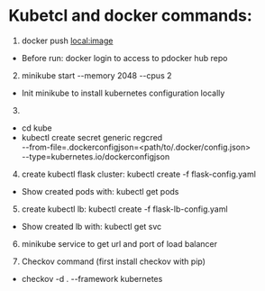 # Kubetcl and docker commands:
1. docker push <local:image>
  * Before run: docker login to access to pdocker hub repo
2. minikube start --memory 2048 --cpus 2
  * Init minikube to install kubernetes configuration locally
3. 
  * cd kube
  * kubectl create secret generic regcred \
    --from-file=.dockerconfigjson=<path/to/.docker/config.json> \
    --type=kubernetes.io/dockerconfigjson
4. create kubectl flask cluster: kubectl create -f flask-config.yaml
  * Show created pods with: kubectl get pods
5. create kubectl lb: kubectl create -f flask-lb-config.yaml
  * Show created lb with: kubectl get svc
6. minikube service <load-balancer-name> to get url and port of load balancer

7. Checkov command (first install checkov with pip)
  * checkov -d . --framework kubernetes